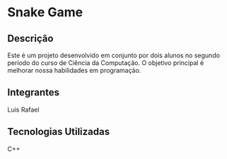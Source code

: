 # Snake Game

## Descrição
Este é um projeto desenvolvido em conjunto por dois alunos no segundo período do curso de Ciência da Computação. O objetivo principal é melhorar nossa habilidades em programação.

## Integrantes
Luis
Rafael

## Tecnologias Utilizadas
C++
